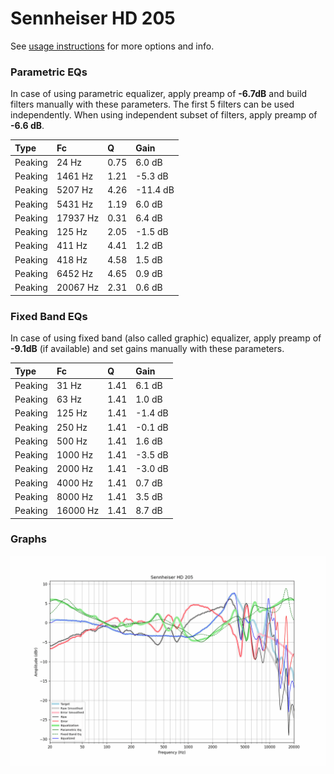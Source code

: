 # Sennheiser HD 205
See [usage instructions](https://github.com/jaakkopasanen/AutoEq#usage) for more options and info.

### Parametric EQs
In case of using parametric equalizer, apply preamp of **-6.7dB** and build filters manually
with these parameters. The first 5 filters can be used independently.
When using independent subset of filters, apply preamp of **-6.6 dB**.

| Type    | Fc       |    Q | Gain     |
|:--------|:---------|:-----|:---------|
| Peaking | 24 Hz    | 0.75 | 6.0 dB   |
| Peaking | 1461 Hz  | 1.21 | -5.3 dB  |
| Peaking | 5207 Hz  | 4.26 | -11.4 dB |
| Peaking | 5431 Hz  | 1.19 | 6.0 dB   |
| Peaking | 17937 Hz | 0.31 | 6.4 dB   |
| Peaking | 125 Hz   | 2.05 | -1.5 dB  |
| Peaking | 411 Hz   | 4.41 | 1.2 dB   |
| Peaking | 418 Hz   | 4.58 | 1.5 dB   |
| Peaking | 6452 Hz  | 4.65 | 0.9 dB   |
| Peaking | 20067 Hz | 2.31 | 0.6 dB   |

### Fixed Band EQs
In case of using fixed band (also called graphic) equalizer, apply preamp of **-9.1dB**
(if available) and set gains manually with these parameters.

| Type    | Fc       |    Q | Gain    |
|:--------|:---------|:-----|:--------|
| Peaking | 31 Hz    | 1.41 | 6.1 dB  |
| Peaking | 63 Hz    | 1.41 | 1.0 dB  |
| Peaking | 125 Hz   | 1.41 | -1.4 dB |
| Peaking | 250 Hz   | 1.41 | -0.1 dB |
| Peaking | 500 Hz   | 1.41 | 1.6 dB  |
| Peaking | 1000 Hz  | 1.41 | -3.5 dB |
| Peaking | 2000 Hz  | 1.41 | -3.0 dB |
| Peaking | 4000 Hz  | 1.41 | 0.7 dB  |
| Peaking | 8000 Hz  | 1.41 | 3.5 dB  |
| Peaking | 16000 Hz | 1.41 | 8.7 dB  |

### Graphs
![](./Sennheiser%20HD%20205.png)